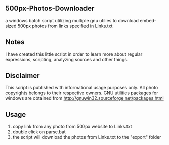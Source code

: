 **500px-Photos-Downloader**
-----
a windows batch script utilizing multiple gnu utilies to download embed-sized 500px photos from links specified in Links.txt

**Notes**
-----
I have created this little script in order to learn more about regular expressions, scripting, analyzing sources and other things.

**Disclaimer**
-----
This script is published with informational usage purposes only. All photo copyrights belongs to their respective owners. GNU utilities packages for windows are obtained from http://gnuwin32.sourceforge.net/packages.html

**Usage**
-----
1. copy link from any photo from 500px website to Links.txt
2. double click on parse.bat
3. the script will download the photos from Links.txt to the "export" folder